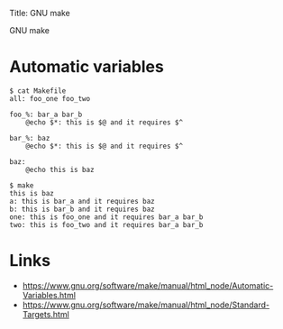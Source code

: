 Title: GNU make

GNU make

# Automatic variables

```
$ cat Makefile
all: foo_one foo_two

foo_%: bar_a bar_b
    @echo $*: this is $@ and it requires $^

bar_%: baz
    @echo $*: this is $@ and it requires $^

baz:
    @echo this is baz

$ make
this is baz
a: this is bar_a and it requires baz
b: this is bar_b and it requires baz
one: this is foo_one and it requires bar_a bar_b
two: this is foo_two and it requires bar_a bar_b
```

# Links

- <https://www.gnu.org/software/make/manual/html_node/Automatic-Variables.html>
- <https://www.gnu.org/software/make/manual/html_node/Standard-Targets.html>

